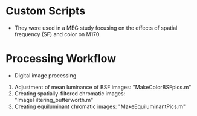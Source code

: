 # Custom Scripts
* They were used in a MEG study focusing on the effects of spatial frequency (SF) and color on M170. 

# Processing Workflow
* Digital image processing
1. Adjustment of mean luminance of BSF images: "MakeColorBSFpics.m"
2. Creating spatially-filtered chromatic images: "ImageFiltering_butterworth.m"
3. Creating equiluminant chromatic images: "MakeEquiluminantPics.m"
